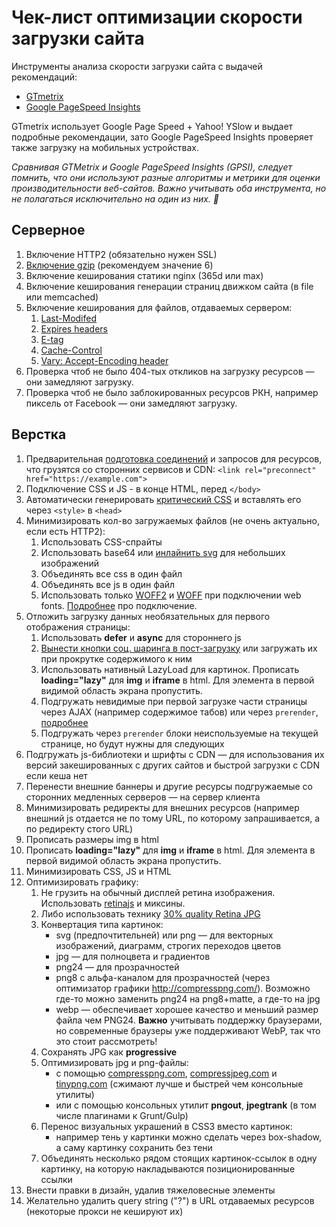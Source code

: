 Чек-лист оптимизации скорости загрузки сайта
====================
Инструменты анализа скорости загрузки сайта с выдачей рекомендаций:

* [GTmetrix](http://gtmetrix.com/)
* [Google PageSpeed Insights](https://developers.google.com/speed/pagespeed/insights/)

GTmetrix использует Google Page Speed + Yahoo! YSlow и выдает подробные рекомендации, зато Google PageSpeed Insights
проверяет также загрузку на мобильных устройствах.

_Сравнивая GTMetrix и Google PageSpeed Insights (GPSI), следует помнить, что они используют разные алгоритмы и метрики для оценки производительности веб-сайтов. Важно учитывать оба
инструмента, но не полагаться исключительно на один из них. 🧐_

## Серверное

1. Включение HTTP2 (обязательно нужен SSL)
2. [Включение gzip](http://gtmetrix.com/enable-gzip-compression.html) (рекомендуем значение 6)
3. Включение кеширования статики nginx (365d или max)
3. Включение кеширования генерации страниц движком сайта (в file или memcached)
4. Включение кеширования для файлов, отдаваемых сервером:
    1. [Last-Modifed](http://last-modified.com/ru/)
    2. [Expires headers](http://gtmetrix.com/add-expires-headers.html)
    2. [E-tag](https://developers.google.com/web/fundamentals/performance/optimizing-content-efficiency/http-caching#validating-cached-responses-with-etags)
    3. [Cache-Control](https://developers.google.com/web/fundamentals/performance/optimizing-content-efficiency/http-caching#cache-control)
    4. [Vary: Accept-Encoding header](https://www.maxcdn.com/blog/accept-encoding-its-vary-important/)
5. Проверка чтоб не было 404-тых откликов на загрузку ресурсов — они замедляют загрузку.
6. Проверка чтоб не было заблокированных ресурсов РКН, например пиксель от Facebook — они замедляют загрузку.

## Верстка

1. Предварительная [подготовка соединений](https://developer.mozilla.org/en-US/docs/Web/HTML/Attributes/rel/preconnect) и запросов для ресурсов, что грузятся со сторонних сервисов и CDN: `<link rel="preconnect" href="https://example.com">` 
2. Подключение CSS и JS - в конце HTML, перед `</body>`
6. Автоматически генерировать [критический CSS](https://github.com/addyosmani/critical) и вставлять его через `<style>`
   в `<head>`
6. Минимизировать кол-во загружаемых файлов (не очень актуально, если есть HTTP2):
    1. Использовать CSS-спрайты
    2. Использовать base64 или [инлайнить svg](https://css-tricks.com/probably-dont-base64-svg/) для небольших  изображений
    3. Объединять все css в один файл
    4. Объединять все js в один файл
    5. Использовать только [WOFF2](http://caniuse.com/#search=woff2) и [WOFF](http://caniuse.com/#search=woff) при
       подключении web fonts. [Подробнее](http://bdadam.com/blog/better-webfont-loading-with-localstorage-and-woff2.html) про подключение.
7. Отложить загрузку данных необязательных для первого отображения страницы:
    1. Использовать **defer** и **async** для стороннего js
    2. [Вынести кнопки соц. шаринга в пост-загрузку](https://github.com/ideus-team/bem-snippets/blob/master/js-socialSharePreload/README.md)
       или загружать их при прокрутке содержимого к ним
    3. Использовать нативный LazyLoad для картинок. Прописать **loading="lazy"** для **img** и **iframe** в html. Для элемента в первой видимой область экрана пропустить.
    4. Подгружать невидимые при первой загрузке части страницы через AJAX (например содержимое табов) или
       через `prerender`, [подробнее](https://ymatuhin.ru/front-end/html5-link-prefetch/)
    5. Подгружать через `prerender` блоки неиспользуемые на текущей странице, но будут нужны для следующих
8. Подгружать js-библиотеки и шрифты с CDN — для использования их версий закешированных с других сайтов и быстрой
   загрузки с CDN если кеша нет
9. Перенести внешние баннеры и другие ресурсы подгружаемые со сторонних медленных серверов — на сервер клиента
10. Минимизировать редиректы для внешних ресурсов (например внешний js отдается не по тому URL, по которому
    запрашивается, а по редиректу стого URL)
11. Прописать размеры img в html
12. Прописать **loading="lazy"** для **img** и **iframe** в html. Для элемента в первой видимой область экрана пропустить.
12. Минимизировать CSS, JS и HTML
13. Оптимизировать графику:
    1. Не грузить на обычный дисплей ретина изображения. Использовать [retinajs](https://github.com/imulus/retinajs) и
       миксины.
    2. Либо использовать
       технику [30% quality Retina JPG](http://www.netvlies.nl/blog/design-interactie/retina-revolution)
    3. Конвертация типа картинок:
        - svg (предпочтительней) или png — для векторных изображений, диаграмм, строгих переходов цветов
        - jpg — для полноцвета и градиентов
        - png24 — для прозрачностей
        - png8 с альфа-каналом для прозрачностей (через оптимизатор графики http://compresspng.com/). Возможно где-то можно заменить png24 на png8+matte, а где-то на jpg
        - webp — обеспечивает хорошее качество и меньший размер файла чем PNG24. **Важно** учитывать поддержку браузерами, но современные браузеры уже поддерживают WebP, так что это стоит рассмотреть!
    4. Сохранять JPG как **progressive**
    5. Оптимизировать jpg и png-файлы:
        - с помощью [compresspng.com](https://compresspng.com/), [compressjpeg.com](https://compressjpeg.com/) и [tinypng.com](https://tinypng.com/) (сжимают лучше и быстрей чем консольные утилиты)
        - или с помощью консольных утилит **pngout**, **jpegtrank** (в том числе плагинами к Grunt/Gulp)
    6. Перенос визуальных украшений в CSS3 вместо картинок:
        - например тень у картинки можно сделать через box-shadow, а саму картинку сохранить без тени
    7. Объединять несколько рядом стоящих картинок-ссылок в одну картинку, на которую накладываются позиционированные
       ссылки
14. Внести правки в дизайн, удалив тяжеловесные элементы
15. Желательно удалить query string ("?") в URL отдаваемых ресурсов (некоторые прокси не кешируют их)
